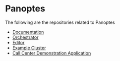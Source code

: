 # Panoptes
The following are the repositories related to Panoptes

- [Documentation](https://github.com/pkourouklidis/panoptes-wiki)
- [Orchestrator](https://github.com/pkourouklidis/panoptes-orchestrator)
- [Editor](https://github.com/pkourouklidis/panoptes-editor)
- [Example Cluster](https://github.com/pkourouklidis/panoptes-example-cluster)
- [Call Center Demonstration Application]()
